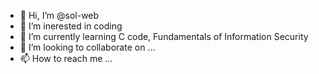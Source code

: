 - 👋 Hi, I’m @sol-web
- 👀 I’m inerested in coding
- 🌱 I’m currently learning C code, Fundamentals of Information Security
- 💞️ I’m looking to collaborate on ...
- 📫 How to reach me ...

<!---
sol-web/sol-web is a ✨ special ✨ repository because its `README.md` (this file) appears on your GitHub profile.
You can click the Preview link to take a look at your changes.
--->
